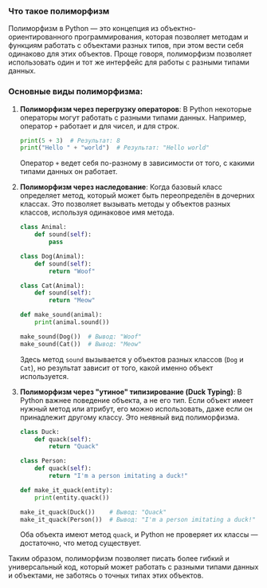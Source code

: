 ### Что такое полиморфизм
Полиморфизм в Python — это концепция из объектно-ориентированного программирования, которая позволяет методам и функциям работать с объектами разных типов, при этом вести себя одинаково для этих объектов. Проще говоря, полиморфизм позволяет использовать один и тот же интерфейс для работы с разными типами данных.

### Основные виды полиморфизма:
1. **Полиморфизм через перегрузку операторов**: В Python некоторые операторы могут работать с разными типами данных. Например, оператор `+` работает и для чисел, и для строк.
   ```python
   print(5 + 3)  # Результат: 8
   print("Hello " + "world")  # Результат: "Hello world"
   ```
   Оператор `+` ведет себя по-разному в зависимости от того, с какими типами данных он работает.

2. **Полиморфизм через наследование**: Когда базовый класс определяет метод, который может быть переопределён в дочерних классах. Это позволяет вызывать методы у объектов разных классов, используя одинаковое имя метода.
   ```python
   class Animal:
       def sound(self):
           pass

   class Dog(Animal):
       def sound(self):
           return "Woof"

   class Cat(Animal):
       def sound(self):
           return "Meow"

   def make_sound(animal):
       print(animal.sound())

   make_sound(Dog())  # Вывод: "Woof"
   make_sound(Cat())  # Вывод: "Meow"
   ```
   Здесь метод `sound` вызывается у объектов разных классов (`Dog` и `Cat`), но результат зависит от того, какой именно объект используется.

3. **Полиморфизм через "утиное" типизирование (Duck Typing)**: В Python важнее поведение объекта, а не его тип. Если объект имеет нужный метод или атрибут, его можно использовать, даже если он принадлежит другому классу. Это неявный вид полиморфизма.
   ```python
   class Duck:
       def quack(self):
           return "Quack"

   class Person:
       def quack(self):
           return "I'm a person imitating a duck!"

   def make_it_quack(entity):
       print(entity.quack())

   make_it_quack(Duck())    # Вывод: "Quack"
   make_it_quack(Person())  # Вывод: "I'm a person imitating a duck!"
   ```
   Оба объекта имеют метод `quack`, и Python не проверяет их классы — достаточно, что метод существует.

Таким образом, полиморфизм позволяет писать более гибкий и универсальный код, который может работать с разными типами данных и объектами, не заботясь о точных типах этих объектов.